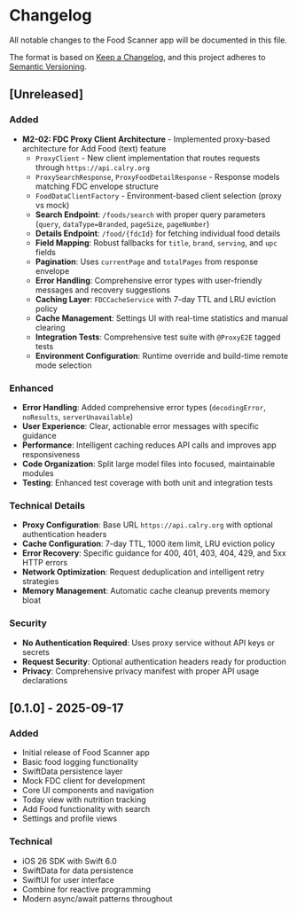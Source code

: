 # Changelog

All notable changes to the Food Scanner app will be documented in this file.

The format is based on [Keep a Changelog](https://keepachangelog.com/en/1.0.0/),
and this project adheres to [Semantic Versioning](https://semver.org/spec/v2.0.0.html).

## [Unreleased]

### Added
- **M2-02: FDC Proxy Client Architecture** - Implemented proxy-based architecture for Add Food (text) feature
  - `ProxyClient` - New client implementation that routes requests through `https://api.calry.org`
  - `ProxySearchResponse`, `ProxyFoodDetailResponse` - Response models matching FDC envelope structure
  - `FoodDataClientFactory` - Environment-based client selection (proxy vs mock)
  - **Search Endpoint**: `/foods/search` with proper query parameters (`query`, `dataType=Branded`, `pageSize`, `pageNumber`)
  - **Details Endpoint**: `/food/{fdcId}` for fetching individual food details
  - **Field Mapping**: Robust fallbacks for `title`, `brand`, `serving`, and `upc` fields
  - **Pagination**: Uses `currentPage` and `totalPages` from response envelope
  - **Error Handling**: Comprehensive error types with user-friendly messages and recovery suggestions
  - **Caching Layer**: `FDCCacheService` with 7-day TTL and LRU eviction policy
  - **Cache Management**: Settings UI with real-time statistics and manual clearing
  - **Integration Tests**: Comprehensive test suite with `@ProxyE2E` tagged tests
  - **Environment Configuration**: Runtime override and build-time remote mode selection

### Enhanced
- **Error Handling**: Added comprehensive error types (`decodingError`, `noResults`, `serverUnavailable`)
- **User Experience**: Clear, actionable error messages with specific guidance
- **Performance**: Intelligent caching reduces API calls and improves app responsiveness
- **Code Organization**: Split large model files into focused, maintainable modules
- **Testing**: Enhanced test coverage with both unit and integration tests

### Technical Details
- **Proxy Configuration**: Base URL `https://api.calry.org` with optional authentication headers
- **Cache Configuration**: 7-day TTL, 1000 item limit, LRU eviction policy
- **Error Recovery**: Specific guidance for 400, 401, 403, 404, 429, and 5xx HTTP errors
- **Network Optimization**: Request deduplication and intelligent retry strategies
- **Memory Management**: Automatic cache cleanup prevents memory bloat

### Security
- **No Authentication Required**: Uses proxy service without API keys or secrets
- **Request Security**: Optional authentication headers ready for production
- **Privacy**: Comprehensive privacy manifest with proper API usage declarations

## [0.1.0] - 2025-09-17

### Added
- Initial release of Food Scanner app
- Basic food logging functionality
- SwiftData persistence layer
- Mock FDC client for development
- Core UI components and navigation
- Today view with nutrition tracking
- Add Food functionality with search
- Settings and profile views

### Technical
- iOS 26 SDK with Swift 6.0
- SwiftData for data persistence
- SwiftUI for user interface
- Combine for reactive programming
- Modern async/await patterns throughout
